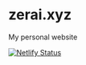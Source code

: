# zerai.xyz
My personal website


[![Netlify Status](https://api.netlify.com/api/v1/badges/85aa1a45-57e3-48dc-b718-66852d0dd504/deploy-status)](https://app.netlify.com/sites/zerai/deploys)
